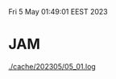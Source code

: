Fri  5 May 01:49:01 EEST 2023
# JAM
<a href='./cache/202305/05_01.log'>./cache/202305/05_01.log</a>
